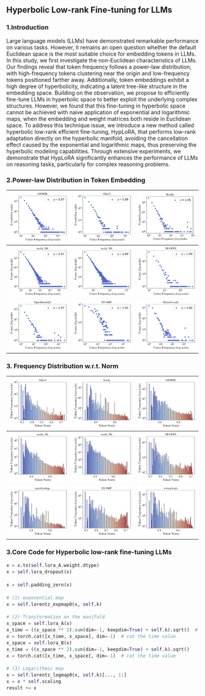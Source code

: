 
## Hyperbolic Low-rank Fine-tuning for LLMs

### 1.Introduction
   Large language models (LLMs) have demonstrated remarkable performance on various tasks. However, it remains an open question whether the default Euclidean space is the most suitable choice for embedding tokens in LLMs. In this study, we first investigate the non-Euclidean characteristics of LLMs. 
   Our findings reveal that token frequency follows a power-law distribution, with high-frequency tokens clustering near the origin and low-frequency tokens positioned farther away. Additionally, token embeddings exhibit a high degree of hyperbolicity, indicating a latent tree-like structure in the embedding space. Building on the observation, we propose to efficiently fine-tune LLMs in hyperbolic space to better exploit the underlying complex structures.  However, we found that this fine-tuning in hyperbolic space cannot be achieved with naive application of exponential and logarithmic maps, when the embedding and weight matrices both reside in Euclidean space.
   To address this technique issue, we introduce a new method called hyperbolic low-rank efficient fine-tuning, HypLoRA, that performs low-rank adaptation directly on the hyperbolic manifold, avoiding the cancellation effect caused by the exponential and logarithmic maps, thus preserving the hyperbolic modeling capabilities. Through extensive experiments, we demonstrate that HypLoRA significantly enhances the performance of LLMs on reasoning tasks, particularly for complex reasoning problems. 

### 2.Power-law Distribution in Token Embedding

| ![GSM8K Token Frequency](./utils/results/figs_frequency/gsm8k/GSM8K_token_frequency_distribution.png)  | ![AQuA Token Frequency](./utils/results/figs_frequency/AQuA/AQuA_token_frequency_distribution.png)  | ![BoolQ Token Frequency](./utils/results/figs_frequency/boolq/BoolQ_token_frequency_distribution.png)  |
|:----------------------------------------------------------------------------------------------------:|:--------------------------------------------------------------------------------------------------:|:-----------------------------------------------------------------------------------------------------:|
| ![Math 10K Token Frequency](./utils/results/figs_frequency/math_10k/math_10k_token_frequency_distribution.png) | ![Math 50K Token Frequency](./utils/results/figs_frequency/math_50k/math_50k_token_frequency_distribution.png) | ![MAWPS Token Frequency](./utils/results/figs_frequency/mawps/MAWPS_token_frequency_distribution.png) |
| ![OpenBookQA Token Frequency](./utils/results/figs_frequency/openbookqa/OpenBookQA_token_frequency_distribution.png) | ![SVAMP Token Frequency](./utils/results/figs_frequency/SVAMP/SVAMP_token_frequency_distribution.png) | ![WinoGrande Token Frequency](./utils/results/figs_frequency/winogrande/WinoGrande_token_frequency_distribution.png) |

### 3. Frequency Distribution w.r.t. Norm

| ![AQuA Frequency vs Norm](./utils/results/figs_frequency_norm/AQuA/AQuA_binned_frequency_vs_norm.png)  | ![BoolQ Frequency vs Norm](./utils/results/figs_frequency_norm/boolq/boolq_binned_frequency_vs_norm.png)  | ![GSM8K Frequency vs Norm](./utils/results/figs_frequency_norm/gsm8k/GSM8K_binned_frequency_vs_norm.png)  |
|:-----------------------------------------------------------------------------------------------------:|:-------------------------------------------------------------------------------------------------------:|:-------------------------------------------------------------------------------------------------------:|
| ![Math 10K Frequency vs Norm](./utils/results/figs_frequency_norm/math_10k/math_10k_binned_frequency_vs_norm.png) | ![Math 50K Frequency vs Norm](./utils/results/figs_frequency_norm/math_50k/math_50k_binned_frequency_vs_norm.png) | ![MAWPS Frequency vs Norm](./utils/results/figs_frequency_norm/mawps/MAWPS_binned_frequency_vs_norm.png) |
| ![OpenBookQA Frequency vs Norm](./utils/results/figs_frequency_norm/openbookqa/openbookqa_binned_frequency_vs_norm.png) | ![SVAMP Frequency vs Norm](./utils/results/figs_frequency_norm/SVAMP/SVAMP_binned_frequency_vs_norm.png) | ![WinoGrande Frequency vs Norm](./utils/results/figs_frequency_norm/winogrande/winogrande_binned_frequency_vs_norm.png) |



### 3.Core Code for Hyperbolic low-rank fine-tuning LLMs

```python
x = x.to(self.lora_A.weight.dtype)
x = self.lora_dropout(x)

x = self.padding_zero(x)

# (1) exponential map
x = self.lorentz_expmap0(x, self.k)

# (2) Transformation on the manifold
x_space = self.lora_A(x)
x_time = ((x_space ** 2).sum(dim=-1, keepdim=True) + self.k).sqrt()  #
x = torch.cat([x_time, x_space], dim=-1)  # cat the time value
x_space = self.lora_B(x)
x_time = ((x_space ** 2).sum(dim=-1, keepdim=True) + self.k).sqrt()
x = torch.cat([x_time, x_space], dim=-1)  # cat the time value

# (3) Logarithmic map
x = self.lorentz_logmap0(x, self.k)[..., 1:]
x = x * self.scaling
result += x

```